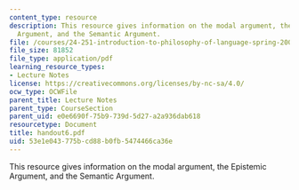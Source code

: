 ```yaml
---
content_type: resource
description: This resource gives information on the modal argument, the Epistemic
  Argument, and the Semantic Argument.
file: /courses/24-251-introduction-to-philosophy-of-language-spring-2005/53e1e043775bcd88b0fb5474466ca36e_handout6.pdf
file_size: 81852
file_type: application/pdf
learning_resource_types:
- Lecture Notes
license: https://creativecommons.org/licenses/by-nc-sa/4.0/
ocw_type: OCWFile
parent_title: Lecture Notes
parent_type: CourseSection
parent_uid: e0e6690f-75b9-739d-5d27-a2a936dab618
resourcetype: Document
title: handout6.pdf
uid: 53e1e043-775b-cd88-b0fb-5474466ca36e
---
```

This resource gives information on the modal argument, the Epistemic Argument, and the Semantic Argument.